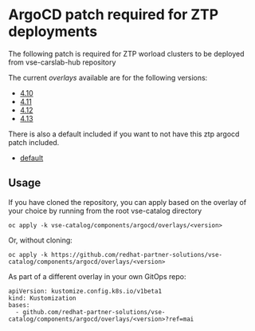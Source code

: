 # ArgoCD patch required for ZTP deployments 

The following patch is required for ZTP worload clusters to be deployed from vse-carslab-hub repository

The current *overlays* available are for the following versions:
* [4.10](overlays/4.10)
* [4.11](overlays/4.11)
* [4.12](overlays/4.12)
* [4.13](overlays/4.13)


There is also a default included if you want to not have this ztp argocd patch included.
* [default](overlays/default)

## Usage
If you have cloned the repository, you can apply based on the overlay of your choice by running from the root vse-catalog directory

```
oc apply -k vse-catalog/components/argocd/overlays/<version>
```

Or, without cloning:

```
oc apply -k https://github.com/redhat-partner-solutions/vse-catalog/components/argocd/overlays/<version>
```

As part of a different overlay in your own GitOps repo:

```
apiVersion: kustomize.config.k8s.io/v1beta1
kind: Kustomization
bases:
  - github.com/redhat-partner-solutions/vse-catalog/components/argocd/overlays/<version>?ref=mai
```
